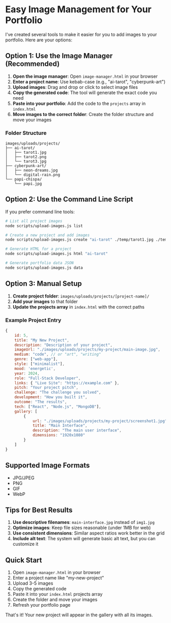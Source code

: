 # Easy Image Management for Your Portfolio

I've created several tools to make it easier for you to add images to your portfolio. Here are your options:

## Option 1: Use the Image Manager (Recommended)

1. **Open the image manager**: Open `image-manager.html` in your browser
2. **Enter a project name**: Use kebab-case (e.g., "ai-tarot", "cyberpunk-art")
3. **Upload images**: Drag and drop or click to select image files
4. **Copy the generated code**: The tool will generate the exact code you need
5. **Paste into your portfolio**: Add the code to the `projects` array in `index.html`
6. **Move images to the correct folder**: Create the folder structure and move your images

### Folder Structure
```
images/uploads/projects/
├── ai-tarot/
│   ├── tarot1.jpg
│   ├── tarot2.png
│   └── tarot3.jpg
├── cyberpunk-art/
│   ├── neon-dreams.jpg
│   └── digital-rain.png
└── papi-chispa/
    └── papi.jpg
```

## Option 2: Use the Command Line Script

If you prefer command line tools:

```bash
# List all project images
node scripts/upload-images.js list

# Create a new project and add images
node scripts/upload-images.js create "ai-tarot" ./temp/tarot1.jpg ./temp/tarot2.png

# Generate HTML for a project
node scripts/upload-images.js html "ai-tarot"

# Generate portfolio data JSON
node scripts/upload-images.js data
```

## Option 3: Manual Setup

1. **Create project folder**: `images/uploads/projects/[project-name]/`
2. **Add your images** to that folder
3. **Update the projects array** in `index.html` with the correct paths

### Example Project Entry
```javascript
{
    id: 5,
    title: "My New Project",
    description: "Description of your project",
    imageUrl: "./images/uploads/projects/my-project/main-image.jpg",
    medium: "code", // or "art", "writing"
    genre: ["web-app"],
    style: ["minimalist"],
    mood: 'energetic',
    year: 2024,
    role: "Full-Stack Developer",
    links: { "Live Site": "https://example.com" },
    pitch: "Your project pitch",
    challenge: "The challenge you solved",
    development: "How you built it",
    outcome: "The results",
    tech: ["React", "Node.js", "MongoDB"],
    gallery: [
        {
            url: "./images/uploads/projects/my-project/screenshot1.jpg",
            title: "Main Interface",
            description: "The main user interface",
            dimensions: "1920x1080"
        }
    ]
}
```

## Supported Image Formats
- JPG/JPEG
- PNG
- GIF
- WebP

## Tips for Best Results

1. **Use descriptive filenames**: `main-interface.jpg` instead of `img1.jpg`
2. **Optimize images**: Keep file sizes reasonable (under 1MB for web)
3. **Use consistent dimensions**: Similar aspect ratios work better in the grid
4. **Include alt text**: The system will generate basic alt text, but you can customize it

## Quick Start

1. Open `image-manager.html` in your browser
2. Enter a project name like "my-new-project"
3. Upload 3-5 images
4. Copy the generated code
5. Paste it into your `index.html` projects array
6. Create the folder and move your images
7. Refresh your portfolio page

That's it! Your new project will appear in the gallery with all its images. 